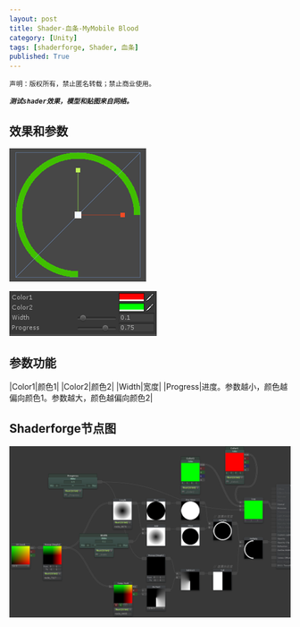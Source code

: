 ```yaml
---
layout: post
title: Shader-血条-MyMobile Blood
category: [Unity]
tags: [shaderforge, Shader, 血条]
published: True
---
```



`声明：版权所有，禁止匿名转载；禁止商业使用。`

***`测试shader效果，模型和贴图来自网络。`***


## 效果和参数 ##
<left><img src="/public/img/Shader-血条/1.png"></left>
<p></p>
<left><img src="/public/img/Shader-血条/2.png"></left>

	
## 参数功能 ##

|Color1|颜色1|
|Color2|颜色2|
|Width|宽度|
|Progress|进度。参数越小，颜色越偏向颜色1。参数越大，颜色越偏向颜色2|

	
## Shaderforge节点图 ##

<left><img src="/public/img/Shader-血条/3.png"></left>
